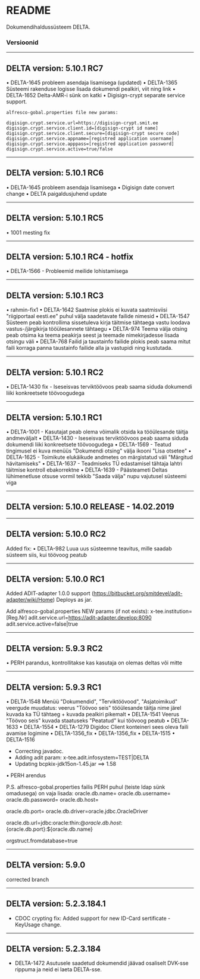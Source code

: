 # README #

Dokumendihaldussüsteem DELTA.

### Versioonid ###
------------------------------------------------------------------------------------------
DELTA version: 5.10.1 RC7
------------------------------------------------------------------------------------------
•	DELTA-1645 probleem asendaja lisamisega (updated)
•	DELTA-1365 Süsteemi rakenduse logisse lisada dokumendi pealkiri, viit ning link
•	DELTA-1652 Delta-AMR-i sünk on katki
•	Digisign-crypt separate service support.
	
	alfresco-gobal.properties file new params:
	
	digisign.crypt.service.url=https://digisign-crypt.smit.ee
	digisign.crypt.service.client.id=[digisign-crypt id name]
	digisign.crypt.service.client.secure=[digisign-crypt secure code]
	digisign.crypt.service.appname=[registred application username]
	digisign.crypt.service.apppass=[registred application password]
	digisign.crypt.service.active=true/false
	
------------------------------------------------------------------------------------------
DELTA version: 5.10.1 RC6
------------------------------------------------------------------------------------------
•	DELTA-1645 probleem asendaja lisamisega
•	Digisign date convert change
•	DELTA paigaldusjuhend update

------------------------------------------------------------------------------------------
DELTA version: 5.10.1 RC5
------------------------------------------------------------------------------------------
•	1001 mesting fix

------------------------------------------------------------------------------------------
DELTA version: 5.10.1 RC4 - hotfix
------------------------------------------------------------------------------------------
•	DELTA-1566 - Probleemid meilide lohistamisega

------------------------------------------------------------------------------------------
DELTA version: 5.10.1 RC3
------------------------------------------------------------------------------------------
•	rahmin-fix1
•	DELTA-1642 Saatmise plokis ei kuvata saatmisviisi "riigiportaal eesti.ee" puhul välja saadetavate failide nimesid
•	DELTA-1547 Süsteem peab kontrollima sissetuleva kirja täitmise tähtaega vastu loodava vastus-/järgikirja tööülesannete tähtaegu
•	DELTA-974 Teema välja otsing peab otsima ka teema peakirja seest ja teemade nimekirjadesse lisada otsingu väli
•	DELTA-768 Failid ja taustainfo failide plokis peab saama mitut faili korraga panna taustainfo failide alla ja vastupidi ning kustutada.

------------------------------------------------------------------------------------------
DELTA version: 5.10.1 RC2
------------------------------------------------------------------------------------------
•	DELTA-1430 fix - Iseseisvas terviktöövoos peab saama siduda dokumendi liiki konkreetsete töövoogudega

------------------------------------------------------------------------------------------
DELTA version: 5.10.1 RC1
------------------------------------------------------------------------------------------
•	DELTA-1001 - Kasutajat peab olema võimalik otsida ka tööülesande täitja andmeväljalt
•	DELTA-1430 - Iseseisvas terviktöövoos peab saama siduda dokumendi liiki konkreetsete töövoogudega
•	DELTA-1569 - Teatud tingimusel ei kuva menüüs "Dokumendi otsing" välja ikooni "Lisa otsetee"
•	DELTA-1625 - Toimikute elukäikude andmetes on märgistatud väli "Märgitud hävitamiseks"
•	DELTA-1637 - Teadmiseks TÜ edastamisel tähtaja lahtri täitmise kontroll ebakorrektne
•	DELTA-1639 - Päästeameti Deltas lühimenetluse otsuse vormil tekkib "Saada välja" nupu vajutusel süsteemi viga

------------------------------------------------------------------------------------------
DELTA version: 5.10.0 RELEASE - 14.02.2019
------------------------------------------------------------------------------------------

------------------------------------------------------------------------------------------
DELTA version: 5.10.0 RC2
------------------------------------------------------------------------------------------
Added fix:
•	DELTA-982 Luua uus süsteemne teavitus, mille saadab süsteem siis, kui töövoog peatub

------------------------------------------------------------------------------------------
DELTA version: 5.10.0 RC1
------------------------------------------------------------------------------------------
Added ADIT-adapter 1.0.0 support (https://bitbucket.org/smitdevel/adit-adapter/wiki/Home)
Deploys as jar.

Add alfresco-gobal.properties NEW params (if not exists):
x-tee.institution=[Reg.Nr]
adit.service.url=https://adit-adapter.develop:8090
adit.service.active=false|true

------------------------------------------------------------------------------------------
DELTA version: 5.9.3 RC2
------------------------------------------------------------------------------------------
•	PERH parandus, kontrollitakse kas kasutaja on olemas deltas või mitte

------------------------------------------------------------------------------------------
DELTA version: 5.9.3 RC1
------------------------------------------------------------------------------------------
•	DELTA-1548 Menüü "Dokumendid", "Terviktöövood", "Asjatoimikud" veergude muudatus: veerus "Töövoo seis" tööülesande täitja nime järel kuvada ka TÜ tähtaeg + kuvada pealkiri pikemalt
•	DELTA-1541 Veerus "Töövoo seis" kuvada staatuseks "Peatatud" kui töövoog peatub
•	DELTA-1633
•	DELTA-1554
•	DELTA-1279 Digidoc Client konteineri sees oleva faili avamise logimine
•	DELTA-1356_fix
•	DELTA-1356_fix
•	DELTA-1515
•	DELTA-1516

* Correcting javadoc.
* Adding adit param: x-tee.adit.infosystem=TEST|DELTA
* Updating bcpkix-jdk15on-1.45.jar ==> 1.58

•	PERH arendus

P.S. alfresco-gobal.properties failis PERH puhul (teiste ldap sünk omadusega) on vaja lisada:
oracle.db.name=
oracle.db.username=
oracle.db.password=
oracle.db.host=

oracle.db.port=
oracle.db.driver=oracle.jdbc.OracleDriver

oracle.db.url=jdbc:oracle:thin:@${oracle.db.host}:${oracle.db.port}:${oracle.db.name}

orgstruct.fromdatabase=true

------------------------------------------------------------------------------------------
DELTA version: 5.9.0
------------------------------------------------------------------------------------------
corrected branch

------------------------------------------------------------------------------------------
DELTA version: 5.2.3.184.1
------------------------------------------------------------------------------------------

* CDOC crypting fix: Added support for new ID-Card sertificate - KeyUsage change.

------------------------------------------------------------------------------------------
DELTA version: 5.2.3.184
------------------------------------------------------------------------------------------
* DELTA-1472 Asutusele saadetud dokumendid jäävad osaliselt DVK-sse rippuma ja neid ei laeta DELTA-sse.

